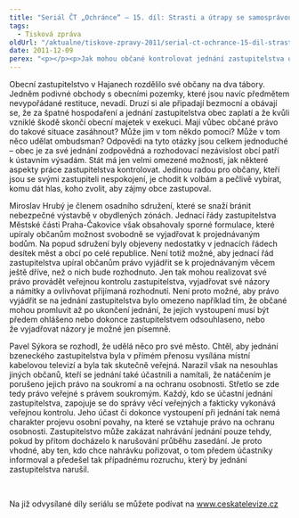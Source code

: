 ```yaml
---
title: "Seriál ČT „Ochránce“ – 15. díl: Strasti a útrapy se samosprávou"
tags:
  - Tisková zpráva
oldUrl: "/aktualne/tiskove-zpravy-2011/serial-ct-ochrance-15-dil-strasti-a-utrapy-se-samospravou-1"
date: 2011-12-09
perex: "<p></p><p>Jak mohou občané kontrolovat jednání zastupitelstva obce? Mohou ovlivňovat jeho rozhodování? O tom bude 15. díl seriálu Ochránce vysílaný na ČT2 v úterý 13. 12. v 17:20 hod a v repríze ve středu 14. 12. v 9:35 hod.</p>"
---
```


<!-- imported from the old website -->

<p>Obecní zastupitelstvo v Hajanech rozdělilo své občany na dva tábory. Jedněm podivné obchody s obecními pozemky, které jsou navíc předmětem nevypořádané restituce, nevadí. Druzí si ale připadají bezmocní a obávají se, že za špatné hospodaření a jednání zastupitelstva obec zaplatí a že kvůli vzniklé škodě skončí obecní majetek v exekuci. Mají vůbec občané právo do takové situace zasáhnout? Může jim v tom někdo pomoci? Může v tom něco udělat ombudsman? Odpovědi na tyto otázky jsou celkem jednoduché – obec je za své jednání zodpovědná a rozhodovací nezávislost obcí patří k ústavním výsadám. Stát má jen velmi omezené možnosti, jak některé aspekty práce zastupitelstva kontrolovat. Jedinou radou pro občany, kteří jsou se svými zastupiteli nespokojení, je chodit k volbám a pečlivě vybírat, komu dát hlas, koho zvolit, aby zájmy obce zastupoval.</p><p>Miroslav Hrubý je členem osadního sdružení, které se snaží bránit nebezpečné výstavbě v obydlených zónách. Jednací řády zastupitelstva Městské části Praha-Čakovice však obsahovaly sporné formulace, které upíraly občanům možnost svobodně se vyjadřovat k projednávaným bodům. Na popud sdružení byly objeveny nedostatky v jednacích řádech desítek měst a obcí po celé republice. Není totiž možné, aby jednací řád zastupitelstva upíral občanům právo vyjádřit se k projednávaným věcem ještě dříve, než o nich bude rozhodnuto. Jen tak mohou realizovat své právo provádět veřejnou kontrolu zastupitelstva, vyjadřovat své názory a námitky a ovlivňovat přijímaná rozhodnutí. Není proto možné, aby právo vyjádřit se na jednání zastupitelstva bylo omezeno například tím, že občané mohou promluvit až po ukončení jednání, že jejich vystoupení musí být předem ohlášeno nebo dokonce zastupitelstvem odsouhlaseno, nebo že vyjadřovat názory je možné jen písemně. </p><p>Pavel Sýkora se rozhodl, že udělá něco pro své město. Chtěl, aby jednání bzeneckého zastupitelstva byla v přímém přenosu vysílána místní kabelovou televizí a byla tak skutečně veřejná. Narazil však na nesouhlas jiných občanů, kteří se jednání také účastnili a namítali, že natáčením je porušeno jejich právo na soukromí a na ochranu osobnosti. Střetlo se zde tedy právo veřejné s právem soukromým. Každý, kdo se účastní jednání zastupitelstva, zapojuje se do správy věcí veřejných a fakticky vykonává veřejnou kontrolu. Jeho účast či dokonce vystoupení při jednání tak nemá charakter projevu osobní povahy, na které se vztahuje právo na ochranu osobnosti. Zastupitelstvo může zakázat nahrávání jednání pouze tehdy, pokud by přitom docházelo k narušování průběhu zasedání. Je proto vhodné, aby ten, kdo chce nahrávku pořizovat, o tom předem účastníky informoval a předešel tak případnému rozruchu, který by jednání zastupitelstva narušil.</p><p> </p>Na již odvysílané díly seriálu se můžete podívat na <a title="Otevření do nového okna" href="http://www.ceskatelevize.cz/" target="_blank">www.ceskatelevize.cz</a> 
